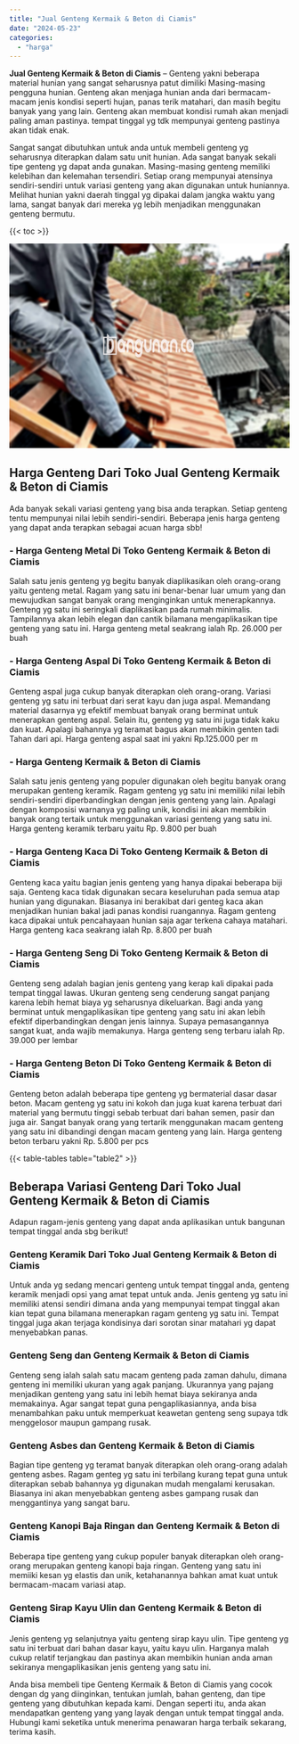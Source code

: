 ```yaml
---
title: "Jual Genteng Kermaik & Beton di Ciamis"
date: "2024-05-23"
categories: 
  - "harga"
---
```


**Jual Genteng Kermaik & Beton di Ciamis** – Genteng yakni beberapa material hunian yang sangat seharusnya patut dimiliki Masing-masing pengguna hunian. Genteng akan menjaga hunian anda dari bermacam-macam jenis kondisi seperti hujan, panas terik matahari, dan masih begitu banyak yang yang lain. Genteng akan membuat kondisi rumah akan menjadi paling aman pastinya. tempat tinggal yg tdk mempunyai genteng pastinya akan tidak enak.

Sangat sangat dibutuhkan untuk anda untuk membeli genteng yg seharusnya diterapkan dalam satu unit hunian. Ada sangat banyak sekali tipe genteng yg dapat anda gunakan. Masing-masing genteng memiliki kelebihan dan kelemahan tersendiri. Setiap orang mempunyai atensinya sendiri-sendiri untuk variasi genteng yang akan digunakan untuk huniannya. Melihat hunian yakni daerah tinggal yg dipakai dalam jangka waktu yang lama, sangat banyak dari mereka yg lebih menjadikan menggunakan genteng bermutu.

{{< toc >}}

![Jual Genteng Kermaik & Beton di Ciamis](/images/genteng-minimalis-murah15.png)

## Harga Genteng Dari Toko Jual Genteng Kermaik & Beton di Ciamis

Ada banyak sekali variasi genteng yang bisa anda terapkan. Setiap genteng tentu mempunyai nilai lebih sendiri-sendiri. Beberapa jenis harga genteng yang dapat anda terapkan sebagai acuan harga sbb!

### \- Harga Genteng Metal Di Toko Genteng Kermaik & Beton di Ciamis

Salah satu jenis genteng yg begitu banyak diaplikasikan oleh orang-orang yaitu genteng metal. Ragam yang satu ini benar-benar luar umum yang dan mewujudkan sangat banyak orang menginginkan untuk menerapkannya. Genteng yg satu ini seringkali diaplikasikan pada rumah minimalis. Tampilannya akan lebih elegan dan cantik bilamana mengaplikasikan tipe genteng yang satu ini. Harga genteng metal seakrang ialah Rp. 26.000 per buah

### \- Harga Genteng Aspal Di Toko Genteng Kermaik & Beton di Ciamis

Genteng aspal juga cukup banyak diterapkan oleh orang-orang. Variasi genteng yg satu ini terbuat dari serat kayu dan juga aspal. Memandang material dasarnya yg efektif membuat banyak orang berminat untuk menerapkan genteng aspal. Selain itu, genteng yg satu ini juga tidak kaku dan kuat. Apalagi bahannya yg teramat bagus akan membikin genten tadi Tahan dari api. Harga genteng aspal saat ini yakni Rp.125.000 per m

### \- Harga Genteng Kermaik & Beton di Ciamis

Salah satu jenis genteng yang populer digunakan oleh begitu banyak orang merupakan genteng keramik. Ragam genteng yg satu ini memiliki nilai lebih sendiri-sendiri diperbandingkan dengan jenis genteng yang lain. Apalagi dengan komposisi warnanya yg paling unik, kondisi ini akan membikin banyak orang tertaik untuk menggunakan variasi genteng yang satu ini. Harga genteng keramik terbaru yaitu Rp. 9.800 per buah

### \- Harga Genteng Kaca Di Toko Genteng Kermaik & Beton di Ciamis

Genteng kaca yaitu bagian jenis genteng yang hanya dipakai beberapa biji saja. Genteng kaca tidak digunakan secara keseluruhan pada semua atap hunian yang digunakan. Biasanya ini berakibat dari genteg kaca akan menjadikan hunian bakal jadi panas kondisi ruangannya. Ragam genteng kaca dipakai untuk pencahayaan hunian saja agar terkena cahaya matahari. Harga genteng kaca seakrang ialah Rp. 8.800 per buah

### \- Harga Genteng Seng Di Toko Genteng Kermaik & Beton di Ciamis

Genteng seng adalah bagian jenis genteng yang kerap kali dipakai pada tempat tinggal lawas. Ukuran genteng seng cenderung sangat panjang karena lebih hemat biaya yg seharusnya dikeluarkan. Bagi anda yang berminat untuk mengaplikasikan tipe genteng yang satu ini akan lebih efektif diperbandingkan dengan jenis lainnya. Supaya pemasangannya sangat kuat, anda wajib memakunya. Harga genteng seng terbaru ialah Rp. 39.000 per lembar

### \- Harga Genteng Beton Di Toko Genteng Kermaik & Beton di Ciamis

Genteng beton adalah beberapa tipe genteng yg bermaterial dasar dasar beton. Macam genteng yg satu ini kokoh dan juga kuat karena terbuat dari material yang bermutu tinggi sebab terbuat dari bahan semen, pasir dan juga air. Sangat banyak orang yang tertarik menggunakan macam genteng yang satu ini dibandingi dengan macam genteng yang lain. Harga genteng beton terbaru yakni Rp. 5.800 per pcs

{{< table-tables table="table2" >}}

## Beberapa Variasi Genteng Dari Toko Jual Genteng Kermaik & Beton di Ciamis

Adapun ragam-jenis genteng yang dapat anda aplikasikan untuk bangunan tempat tinggal anda sbg berikut!

### Genteng Keramik Dari Toko Jual Genteng Kermaik & Beton di Ciamis

Untuk anda yg sedang mencari genteng untuk tempat tinggal anda, genteng keramik menjadi opsi yang amat tepat untuk anda. Jenis genteng yg satu ini memiliki atensi sendiri dimana anda yang mempunyai tempat tinggal akan kian tepat guna bilamana menerapkan ragam genteng yg satu ini. Tempat tinggal juga akan terjaga kondisinya dari sorotan sinar matahari yg dapat menyebabkan panas.

### Genteng Seng dan Genteng Kermaik & Beton di Ciamis

Genteng seng ialah salah satu macam genteng pada zaman dahulu, dimana genteng ini memiliki ukuran yang agak panjang. Ukurannya yang pajang menjadikan genteng yang satu ini lebih hemat biaya sekiranya anda memakainya. Agar sangat tepat guna pengaplikasiannya, anda bisa menambahkan paku untuk memperkuat keawetan genteng seng supaya tdk menggelosor maupun gampang rusak.

### Genteng Asbes dan Genteng Kermaik & Beton di Ciamis

Bagian tipe genteng yg teramat banyak diterapkan oleh orang-orang adalah genteng asbes. Ragam genteg yg satu ini terbilang kurang tepat guna untuk diterapkan sebab bahannya yg digunakan mudah mengalami kerusakan. Biasanya ini akan menyebabkan genteng asbes gampang rusak dan menggantinya yang sangat baru.

### Genteng Kanopi Baja Ringan dan Genteng Kermaik & Beton di Ciamis

Beberapa tipe genteng yang cukup populer banyak diterapkan oleh orang-orang merupakan genteng kanopi baja ringan. Genteng yang satu ini memiiki kesan yg elastis dan unik, ketahanannya bahkan amat kuat untuk bermacam-macam variasi atap.

### Genteng Sirap Kayu Ulin dan Genteng Kermaik & Beton di Ciamis

Jenis genteng yg selanjutnya yaitu genteng sirap kayu ulin. Tipe genteng yg satu ini terbuat dari bahan dasar kayu, yaitu kayu ulin. Harganya malah cukup relatif terjangkau dan pastinya akan membikin hunian anda aman sekiranya mengaplikasikan jenis genteng yang satu ini.

Anda bisa membeli tipe Genteng Kermaik & Beton di Ciamis yang cocok dengan dg yang diinginkan, tentukan jumlah, bahan genteng, dan tipe genteng yang dibutuhkan kepada kami. Dengan seperti itu, anda akan mendapatkan genteng yang yang layak dengan untuk tempat tinggal anda. Hubungi kami seketika untuk menerima penawaran harga terbaik sekarang, terima kasih.
